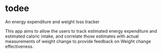 # todee
An energy expenditure and weight loss tracker 

This app aims to allow the users to track estimated energy expenditure and estimated caloric intake, and correlate those estimates with actual measurements of weight change to provide feedback on Weight change effectiveness. 
